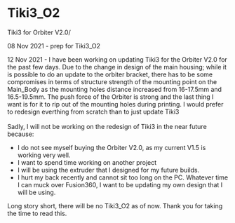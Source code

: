 # Tiki3_O2
Tiki3 for Orbiter V2.0/

08 Nov 2021 - prep for Tiki3_O2

12 Nov 2021 - I have been working on updating Tiki3 for the Orbiter V2.0 for the past few days. Due to the change in design of the main housing; while it is possible to do an update to the orbiter bracket, there has to be some compromises in terms of structure strength of the mounting point on the Main_Body as the mounting holes distance increased from 16-17.5mm and 16.5-19.5mm. The push force of the Orbiter is strong and the last thing I want is for it to rip out of the mounting holes during printing. I would prefer to redesign everthing from scratch than to just update Tiki3
\
\
Sadly, I will not be working on the redesign of Tiki3 in the near future because:
- I do not see myself buying the Orbiter V2.0, as my current V1.5 is working very well. 
- I want to spend time working on another project
- I will be using the extruder that I designed for my future builds.
- I hurt my back recently and cannot sit too long on the PC. Whatever time I can muck over Fusion360, I want to be updating my own design that I will be using. 

Long story short, there will be no Tiki3_O2 as of now. Thank you for taking the time to read this. 
